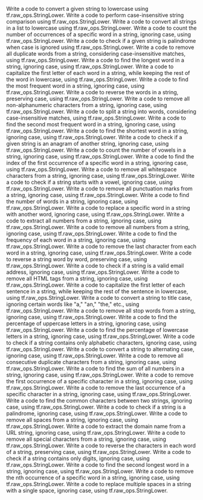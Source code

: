 Write a code to convert a given string to lowercase using tf.raw_ops.StringLower.
Write a code to perform case-insensitive string comparison using tf.raw_ops.StringLower.
Write a code to convert all strings in a list to lowercase using tf.raw_ops.StringLower.
Write a code to count the number of occurrences of a specific word in a string, ignoring case, using tf.raw_ops.StringLower.
Write a code to check if a given string is palindrome when case is ignored using tf.raw_ops.StringLower.
Write a code to remove all duplicate words from a string, considering case-insensitive matches, using tf.raw_ops.StringLower.
Write a code to find the longest word in a string, ignoring case, using tf.raw_ops.StringLower.
Write a code to capitalize the first letter of each word in a string, while keeping the rest of the word in lowercase, using tf.raw_ops.StringLower.
Write a code to find the most frequent word in a string, ignoring case, using tf.raw_ops.StringLower.
Write a code to reverse the words in a string, preserving case, using tf.raw_ops.StringLower.
Write a code to remove all non-alphanumeric characters from a string, ignoring case, using tf.raw_ops.StringLower.
Write a code to split a string into words, considering case-insensitive matches, using tf.raw_ops.StringLower.
Write a code to find the second most frequent word in a string, ignoring case, using tf.raw_ops.StringLower.
Write a code to find the shortest word in a string, ignoring case, using tf.raw_ops.StringLower.
Write a code to check if a given string is an anagram of another string, ignoring case, using tf.raw_ops.StringLower.
Write a code to count the number of vowels in a string, ignoring case, using tf.raw_ops.StringLower.
Write a code to find the index of the first occurrence of a specific word in a string, ignoring case, using tf.raw_ops.StringLower.
Write a code to remove all whitespace characters from a string, ignoring case, using tf.raw_ops.StringLower.
Write a code to check if a string starts with a vowel, ignoring case, using tf.raw_ops.StringLower.
Write a code to remove all punctuation marks from a string, ignoring case, using tf.raw_ops.StringLower.
Write a code to find the number of words in a string, ignoring case, using tf.raw_ops.StringLower.
Write a code to replace a specific word in a string with another word, ignoring case, using tf.raw_ops.StringLower.
Write a code to extract all numbers from a string, ignoring case, using tf.raw_ops.StringLower.
Write a code to remove all numbers from a string, ignoring case, using tf.raw_ops.StringLower.
Write a code to find the frequency of each word in a string, ignoring case, using tf.raw_ops.StringLower.
Write a code to remove the last character from each word in a string, ignoring case, using tf.raw_ops.StringLower.
Write a code to reverse a string word by word, preserving case, using tf.raw_ops.StringLower.
Write a code to check if a string is a valid email address, ignoring case, using tf.raw_ops.StringLower.
Write a code to remove all HTML tags from a string, ignoring case, using tf.raw_ops.StringLower.
Write a code to capitalize the first letter of each sentence in a string, while keeping the rest of the sentence in lowercase, using tf.raw_ops.StringLower.
Write a code to convert a string to title case, ignoring certain words like "a," "an," "the," etc., using tf.raw_ops.StringLower.
Write a code to remove all stop words from a string, ignoring case, using tf.raw_ops.StringLower.
Write a code to find the percentage of uppercase letters in a string, ignoring case, using tf.raw_ops.StringLower.
Write a code to find the percentage of lowercase letters in a string, ignoring case, using tf.raw_ops.StringLower.
Write a code to check if a string contains only alphabetic characters, ignoring case, using tf.raw_ops.StringLower.
Write a code to convert a string to alternating case, ignoring case, using tf.raw_ops.StringLower.
Write a code to remove all consecutive duplicate characters from a string, ignoring case, using tf.raw_ops.StringLower.
Write a code to find the sum of all numbers in a string, ignoring case, using tf.raw_ops.StringLower.
Write a code to remove the first occurrence of a specific character in a string, ignoring case, using tf.raw_ops.StringLower.
Write a code to remove the last occurrence of a specific character in a string, ignoring case, using tf.raw_ops.StringLower.
Write a code to find the common characters between two strings, ignoring case, using tf.raw_ops.StringLower.
Write a code to check if a string is a palindrome, ignoring case, using tf.raw_ops.StringLower.
Write a code to remove all spaces from a string, ignoring case, using tf.raw_ops.StringLower.
Write a code to extract the domain name from a URL string, ignoring case, using tf.raw_ops.StringLower.
Write a code to remove all special characters from a string, ignoring case, using tf.raw_ops.StringLower.
Write a code to reverse the characters in each word of a string, preserving case, using tf.raw_ops.StringLower.
Write a code to check if a string contains only digits, ignoring case, using tf.raw_ops.StringLower.
Write a code to find the second longest word in a string, ignoring case, using tf.raw_ops.StringLower.
Write a code to remove the nth occurrence of a specific word in a string, ignoring case, using tf.raw_ops.StringLower.
Write a code to replace multiple spaces in a string with a single space, ignoring case, using tf.raw_ops.StringLower.